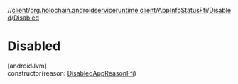 //[client](../../../../index.md)/[org.holochain.androidserviceruntime.client](../../index.md)/[AppInfoStatusFfi](../index.md)/[Disabled](index.md)/[Disabled](-disabled.md)

# Disabled

[androidJvm]\
constructor(reason: [DisabledAppReasonFfi](../../-disabled-app-reason-ffi/index.md))